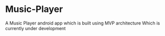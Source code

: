 # Music-Player
A Music Player android app which is built using MVP architecture
Which is currently under development
